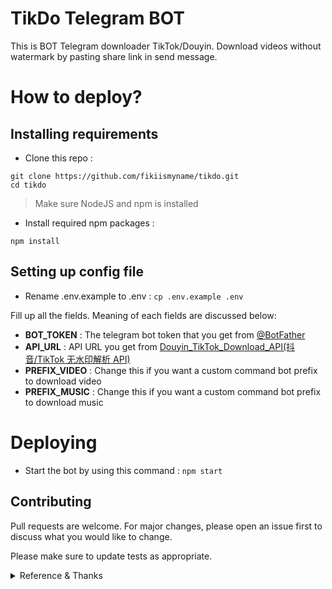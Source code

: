 # TikDo Telegram BOT

This is BOT Telegram downloader TikTok/Douyin. Download videos without watermark by pasting share link in send message.

# How to deploy?

## Installing requirements

- Clone this repo :

```git
git clone https://github.com/fikiismyname/tikdo.git
cd tikdo
```

> Make sure NodeJS and npm is installed

- Install required npm packages :

```node
npm install
```

## Setting up config file

- Rename .env.example to .env :
  `cp .env.example .env`

Fill up all the fields. Meaning of each fields are discussed below:

- **BOT_TOKEN** : The telegram bot token that you get from [@BotFather](https://t.me/botfather)
- **API_URL** : API URL you get from [Douyin_TikTok_Download_API(抖音/TikTok 无水印解析 API)](https://github.com/Evil0ctal/Douyin_TikTok_Download_API)
- **PREFIX_VIDEO** : Change this if you want a custom command bot prefix to download video
- **PREFIX_MUSIC** : Change this if you want a custom command bot prefix to download music

# Deploying

- Start the bot by using this command :
  `npm start`

## Contributing

Pull requests are welcome. For major changes, please open an issue first to discuss what you would like to change.

Please make sure to update tests as appropriate.

<details><summary>Reference & Thanks</summary>

- API Information / API: [Github Repo](https://github.com/Evil0ctal/Douyin_TikTok_Download_API)
- telegraf.js - Modern Telegram Bot Framework for Node.js: [Github Repo](https://www.freepik.com/vectors/tiktok-background)
- axios - Promise based HTTP client for the browser and node.js: [Github Repo](https://www.freepik.com/vectors/tiktok-background)
</details>
